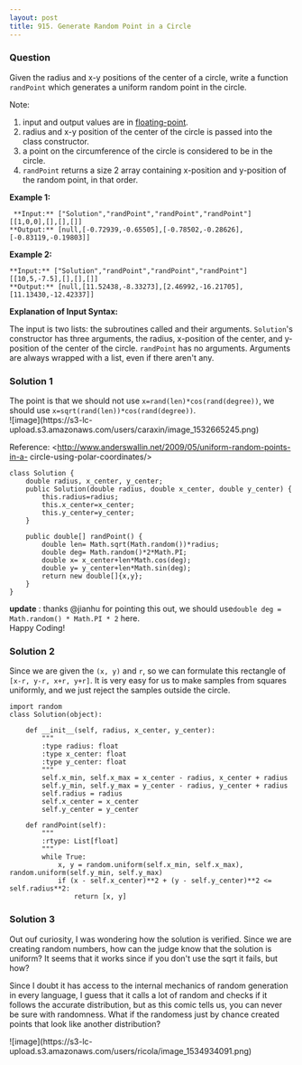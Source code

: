 ```yaml
---
layout: post
title: 915. Generate Random Point in a Circle
---
```

### Question
Given the radius and x-y positions of the center of a circle, write a function
`randPoint` which generates a uniform random point in the circle.

Note:

  1. input and output values are in [floating-point](https://www.webopedia.com/TERM/F/floating_point_number.html).
  2. radius and x-y position of the center of the circle is passed into the class constructor.
  3. a point on the circumference of the circle is considered to be in the circle.
  4. `randPoint` returns a size 2 array containing x-position and y-position of the random point, in that order.

 **Example 1:**

    
    
     **Input:** ["Solution","randPoint","randPoint","randPoint"]
    [[1,0,0],[],[],[]]
    **Output:** [null,[-0.72939,-0.65505],[-0.78502,-0.28626],[-0.83119,-0.19803]]
    

**Example 2:**

    
    
    **Input:** ["Solution","randPoint","randPoint","randPoint"]
    [[10,5,-7.5],[],[],[]]
    **Output:** [null,[11.52438,-8.33273],[2.46992,-16.21705],[11.13430,-12.42337]]

 **Explanation of Input Syntax:**

The input is two lists: the subroutines called and their arguments.
`Solution`'s constructor has three arguments, the radius, x-position of the
center, and y-position of the center of the circle. `randPoint` has no
arguments. Arguments are always wrapped with a list, even if there aren't any.

### Solution 1
The point is that we should not use `x=rand(len)*cos(rand(degree))`, we should
use `x=sqrt(rand(len))*cos(rand(degree))`.  
![image](https://s3-lc-
upload.s3.amazonaws.com/users/caraxin/image_1532665245.png)

Reference: <http://www.anderswallin.net/2009/05/uniform-random-points-in-a-
circle-using-polar-coordinates/>

    
    
    class Solution {
        double radius, x_center, y_center;
        public Solution(double radius, double x_center, double y_center) {
            this.radius=radius;
            this.x_center=x_center;
            this.y_center=y_center;
        }
        
        public double[] randPoint() {
            double len= Math.sqrt(Math.random())*radius;
            double deg= Math.random()*2*Math.PI;
            double x= x_center+len*Math.cos(deg);
            double y= y_center+len*Math.sin(deg);
            return new double[]{x,y};
        }
    }
    

**update** : thanks @jianhu for pointing this out, we should use`double deg =
Math.random() * Math.PI * 2` here.  
Happy Coding!


### Solution 2
Since we are given the `(x, y)` and `r`, so we can formulate this rectangle of
`[x-r, y-r, x+r, y+r]`. It is very easy for us to make samples from squares
uniformly, and we just reject the samples outside the circle.

    
    
    import random
    class Solution(object):
    
        def __init__(self, radius, x_center, y_center):
            """
            :type radius: float
            :type x_center: float
            :type y_center: float
            """
            self.x_min, self.x_max = x_center - radius, x_center + radius
            self.y_min, self.y_max = y_center - radius, y_center + radius
            self.radius = radius
            self.x_center = x_center
            self.y_center = y_center
    
        def randPoint(self):
            """
            :rtype: List[float]
            """
            while True:
                x, y = random.uniform(self.x_min, self.x_max), random.uniform(self.y_min, self.y_max)
                if (x - self.x_center)**2 + (y - self.y_center)**2 <= self.radius**2:
                    return [x, y]
    


### Solution 3
Out ouf curiosity, I was wondering how the solution is verified. Since we are
creating random numbers, how can the judge know that the solution is uniform?
It seems that it works since if you don't use the sqrt it fails, but how?

Since I doubt it has access to the internal mechanics of random generation in
every language, I guess that it calls a lot of random and checks if it follows
the accurate distribution, but as this comic tells us, you can never be sure
with randomness. What if the randomess just by chance created points that look
like another distribution?

![image](https://s3-lc-
upload.s3.amazonaws.com/users/ricola/image_1534934091.png)



